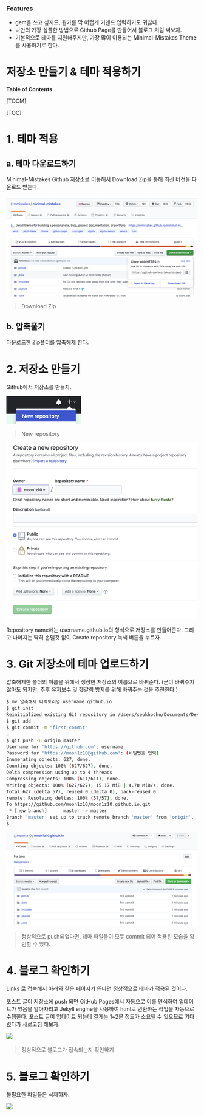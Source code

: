 ### Features

- gem을 쓰고 싶지도, 뭔가를 막 어렵게 커맨드 입력하기도 귀찮다.
- 나만의 가장 심플한 방법으로 Github Page를 만들어서 블로그 처럼 써보자.
- 기본적으로 테마를 지원해주지만, 가장 많이 이용되는 Minimal-Mistakes Theme를 사용하기로 한다.

# 저장소 만들기 & 테마 적용하기

**Table of Contents**

[TOCM]

[TOC]

# 1. 테마 적용
## a. 테마 다운로드하기

Minimal-Mistakes Github 저장소로 이동해서 Download Zip을 통해 최신 버전을 다운로드 받는다.

![](./images/how-to-create-github-pages.md/1.png)

> Download Zip

## b. 압축풀기

다운로드한 Zip폴더를 압축해제 한다.

# 2. 저장소 만들기

Github에서 저장소를 만들자.

![](./images/how-to-create-github-pages.md/2.png)

> New repository

![](./images/how-to-create-github-pages.md/3.png)

Repository name에는 username.github.io의 형식으로 저장소를 만들어준다.
그리고 나머지는 딱히 손댈것 없이 Create repository 녹색 버튼을 누르자.

# 3. Git 저장소에 테마 업로드하기

압축해제한 폴더의 이름을 위에서 생성한 저장소의 이름으로 바꿔준다.
(굳이 바꿔주지 않아도 되지만, 추후 유지보수 및 헷갈림 방지를 위해 바꿔주는 것을 추천한다.)

```bash
$ mv 압축해제_디렉토리명 username.github.io
$ git init
Reinitialized existing Git repository in /Users/seokhocho/Documents/Develop/moon1z10.github.io/.git/
$ git add .
$ git commit -m "first commit"
…
$ git push -u origin master
Username for 'https://github.com': username
Password for 'https://moon1z10@github.com': (비밀번호 입력)
Enumerating objects: 627, done.
Counting objects: 100% (627/627), done.
Delta compression using up to 4 threads
Compressing objects: 100% (611/611), done.
Writing objects: 100% (627/627), 15.17 MiB | 4.70 MiB/s, done.
Total 627 (delta 57), reused 0 (delta 0), pack-reused 0
remote: Resolving deltas: 100% (57/57), done.
To https://github.com/moon1z10/moon1z10.github.io.git
 * [new branch]      master -> master
Branch 'master' set up to track remote branch 'master' from 'origin'.
$ 
```

![](./images/how-to-create-github-pages.md/4.png)

> 정상적으로 push되었다면, 테마 파일들이 모두 commit 되어 적용된 모습을 확인할 수 있다.

# 4. 블로그 확인하기

[Links](https://username.github.io/) 로 접속해서 아래와 같은 페이지가 뜬다면 정상적으로 테마가 적용된 것이다.

포스트 글이 저장소에 push 되면 GitHub Pages에서 자동으로 이를 인식하여 업데이트가 있음을 알아차리고 Jekyll engine을 사용하여 html로 변환하는 작업을 자동으로 수행한다. 포스트 글이 업데이트 되는데 길게는 1~2분 정도가 소요될 수 있으므로 기다렸다가 새로고침 해보자.

![](./images/how-to-create-github-pages.md/images/5.png)

> 정상적으로 블로그가 접속되는지 확인하기

# 5. 블로그 확인하기

불필요한 파일들은 삭제하자.

![](./images/how-to-create-github-pages.md/images/6.png)